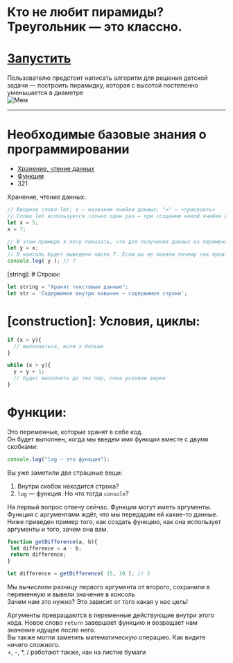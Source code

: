 # Кто не любит пирамиды? Треугольник — это классно.
# [Запустить](https://zoodogood.github.io/piramide/)  
Пользователю предстоит написать алгоритм для решения детской задачи — построить пирамидку, которая с высотой постепенно уменьшается в диаметре  
![Мем](https://media.discordapp.net/attachments/770349221634244639/897401681778733096/unknown.png)

***

# Необходимые базовые знания о программировании
+ [Хранение, чтение данных](string)
+ [Функции](Функции:)
+ 321
  
Хранение, чтение данных:  
```js
// Вводное слово let; x — название ячейки данных; "=" — «присвоить»
// Слово let используется только один раз — при создании новой ячейки данных, правильнее говоря, переменной
let x = 5;
x = 7;

// В этом примере я хочу показать, что для получения данных из переменной достаточно указать её имя
let y = x;
// В консоль будет выведено число 7. Если вы не поняли почему так произошло, обратите внимание на последовательность действий
console.log( y ); // 7

```
  
[string]: # Строки:
```js
let string = "Хранят текстовые данные";
let str = 'Содержимое внутри кавычек — содержимое строки';

```
  
  
# [construction]: Условия, циклы:
```js
if (x > y){
  // выполниться, если x больше
}

while (x > y){
  y = y + 1;
  // будет выполнять до тех пор, пока условие верно
}
```

  

# Функции:  
Это переменные, которые хранят в себе код.  
Он будет выполнен, когда мы введем имя функции вместе с двумя скобками:  
```js
console.log("log — это функция");
```
Вы уже заметили две страшные вещи:  
1. Внутри скобок находится строка?  
2. `log` — функция. Но что тогда `console`?

На первый вопрос отвечу сейчас. Функции могут иметь аргументы. Функция с аргументами ждёт, что мы передадим ей какие-то данные.  
Ниже приведен пример того, как создать функцию, как она использует аргументы и того, зачем она вам.  
```js
function getDifference(a, b){
 let difference = a - b;
 return difference;
}

let difference = getDifference( 15, 10 ); // 5
```
Мы вычислили разницу первого аргумента от второго, сохранили в переменную и вывели значение в консоль  
Зачем нам это нужно? Это зависит от того какая у нас цель!  

Аргументы превращаются в переменные действующие внутри этого кода.
Новое слово `return` завершает функцию и возращает нам значение идущее после него.  
Вы также могли заметить математическую операцию. Как видите ничего сложного.  
+, -, *, / работают также, как на листке бумаги
